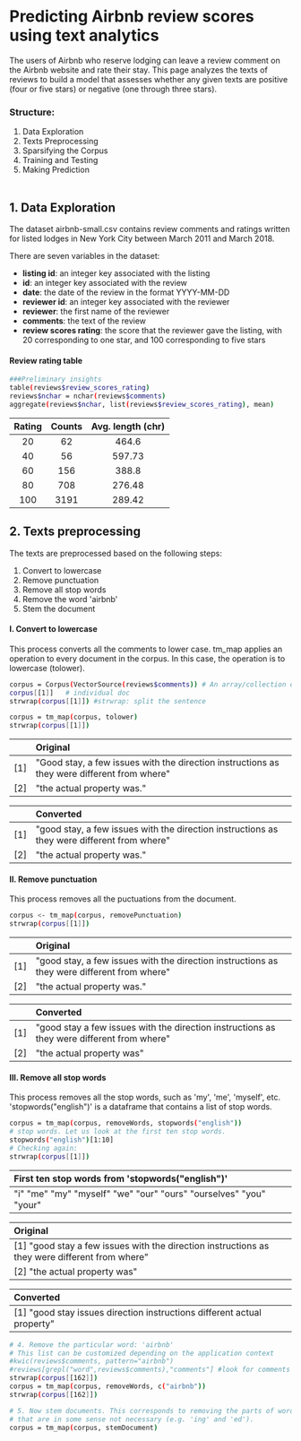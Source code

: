 # Predicting Airbnb review scores using text analytics
The users of Airbnb who reserve lodging can leave a review comment on the Airbnb website and rate their stay. This page analyzes the texts of reviews to build a model that assesses whether any given texts are positive (four or five stars) or negative (one through three stars).

### Structure:

1. Data Exploration
2. Texts Preprocessing
3. Sparsifying the Corpus
4. Training and Testing
5. Making Prediction
<br/><br/>


## 1. Data Exploration
The dataset airbnb-small.csv contains review comments and ratings written for listed lodges in New York City between March 2011 and March 2018.

There are seven variables in the dataset:
- **listing id**: an integer key associated with the listing
- **id**: an integer key associated with the review
- **date**: the date of the review in the format YYYY-MM-DD
- **reviewer id**: an integer key associated with the reviewer
- **reviewer**: the first name of the reviewer
- **comments**: the text of the review
- **review scores rating**: the score that the reviewer gave the listing, with 20 corresponding to one star, and 100 corresponding to five stars

#### Review rating table

```bash
###Preliminary insights
table(reviews$review_scores_rating)
reviews$nchar = nchar(reviews$comments)
aggregate(reviews$nchar, list(reviews$review_scores_rating), mean)
```
|    Rating    |   Counts   |  Avg. length (chr) |
|:--------:|:------:|:------:|
| 20  |  62  | 464.6  |
| 40  |  56  | 597.73  |
| 60  |  156  | 388.8  |
| 80  |  708  | 276.48  |
| 100  |  3191  | 289.42  |


## 2. Texts preprocessing
The texts are preprocessed based on the following steps:
1. Convert to lowercase
2. Remove punctuation
3. Remove all stop words
4. Remove the word 'airbnb'
5. Stem the document


#### I. Convert to lowercase
This process converts all the comments to lower case. tm_map applies an operation to every document in the corpus. In this case, the operation is to lowercase (tolower).

```bash
corpus = Corpus(VectorSource(reviews$comments)) # An array/collection of documents containing texts
corpus[[1]]   # individual doc
strwrap(corpus[[1]]) #strwrap: split the sentence

corpus = tm_map(corpus, tolower)
strwrap(corpus[[1]])
```

||Original|
|:--------|:--------|
|[1]| "Good stay, a few issues with the direction instructions as they were different from where"  |
|[2]|  "the actual property was."  |

||Converted|
|:--------|:--------|
|[1]| "good stay, a few issues with the direction instructions as they were different from where" |
|[2]|  "the actual property was."  |

#### II. Remove punctuation
This process removes all the puctuations from the document.

```bash
corpus <- tm_map(corpus, removePunctuation)
strwrap(corpus[[1]])
```

||Original|
|:--------|:--------|
|[1]| "good stay, a few issues with the direction instructions as they were different from where" |
|[2]|  "the actual property was."  |

||Converted|
|:--------|:--------|
|[1]| "good stay a few issues with the direction instructions as they were different from where"  |
|[2]|  "the actual property was"   |

#### III. Remove all stop words
This process removes all the stop words, such as 'my', 'me', 'myself', etc. 'stopwords("english")' is a dataframe that contains a list of stop words. 
```bash
corpus = tm_map(corpus, removeWords, stopwords("english"))
# stop words. Let us look at the first ten stop words. 
stopwords("english")[1:10]
# Checking again:  
strwrap(corpus[[1]])
```
|First ten stop words from 'stopwords("english")'|
|:--------|
|"i"         "me"        "my"        "myself"    "we"        "our"       "ours"      "ourselves"     "you"       "your" |


|Original|
|:--------|
|[1] "good stay a few issues with the direction instructions as they were different from where"  |
|[2]  "the actual property was"   |

|Converted|
|:--------|
|[1] "good stay issues direction instructions different actual property"|



```bash
# 4. Remove the particular word: 'airbnb'
# This list can be customized depending on the application context
#kwic(reviews$comments, pattern="airbnb")
#reviews[grepl("word",reviews$comments),"comments"] #look for comments containing particular word
strwrap(corpus[[162]])
corpus = tm_map(corpus, removeWords, c("airbnb"))
strwrap(corpus[[162]])

# 5. Now stem documents. This corresponds to removing the parts of words
# that are in some sense not necessary (e.g. 'ing' and 'ed'). 
corpus = tm_map(corpus, stemDocument)
```



